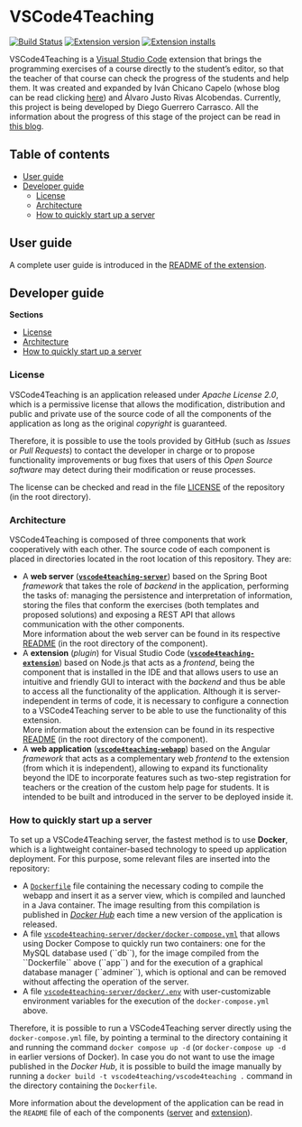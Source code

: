 # VSCode4Teaching

[![Build Status](https://api.travis-ci.com/codeurjc-students/2019-VSCode4Teaching.svg?branch=master)](https://app.travis-ci.com/github/codeurjc-students/2019-VSCode4Teaching)
[![Extension version](https://vsmarketplacebadge.apphb.com/version-short/VSCode4Teaching.vscode4teaching.svg)](https://marketplace.visualstudio.com/items?itemName=VSCode4Teaching.vscode4teaching)
[![Extension installs](https://vsmarketplacebadge.apphb.com/installs/VSCode4Teaching.vscode4teaching.svg)](https://marketplace.visualstudio.com/items?itemName=VSCode4Teaching.vscode4teaching)

VSCode4Teaching is a [Visual Studio Code](https://code.visualstudio.com) extension that brings the programming exercises of a course directly to the student’s editor, so that the teacher of that course can check the progress of the students and help them. It was created and expanded by Iván Chicano Capelo (whose blog can be read clicking [here](https://medium.com/@ivchicano)) and Álvaro Justo Rivas Alcobendas. Currently, this project is being developed by Diego Guerrero Carrasco. All the information about the progress of this stage of the project can be read in [this blog](https://medium.com/@diego-guerrero).


## Table of contents
- [User guide](#user-guide)
- [Developer guide](#developer-guide)
  - [License](#license)
  - [Architecture](#architecture)
  - [How to quickly start up a server](#how-to-quickly-start-up-a-server)


## User guide

A complete user guide is introduced in the [README of the extension](https://github.com/codeurjc-students/2019-VSCode4Teaching/blob/master/vscode4teaching-extension/README.md#user-guide).

## Developer guide

**Sections**
- [License](#license)
- [Architecture](#architecture)
- [How to quickly start up a server](#how-to-quickly-start-up-a-server)

### License
VSCode4Teaching is an application released under *Apache License 2.0*, which is a permissive license that allows the modification, distribution and public and private use of the source code of all the components of the application as long as the original *copyright* is guaranteed.

Therefore, it is possible to use the tools provided by GitHub (such as *Issues* or *Pull Requests*) to contact the developer in charge or to propose functionality improvements or bug fixes that users of this *Open Source software* may detect during their modification or reuse processes.

The license can be checked and read in the file [LICENSE](LICENSE) of the repository (in the root directory).

### Architecture
VSCode4Teaching is composed of three components that work cooperatively with each other. The source code of each component is placed in directories located in the root location of this repository. They are:
- A **web server** ([**``vscode4teaching-server``**](vscode4teaching-server)) based on the Spring Boot *framework* that takes the role of *backend* in the application, performing the tasks of: managing the persistence and interpretation of information, storing the files that conform the exercises (both templates and proposed solutions) and exposing a REST API that allows communication with the other components.  
  More information about the web server can be found in its respective [README](vscode4teaching-server/README.md) (in the root directory of the component).
- A **extension** (*plugin*) for Visual Studio Code ([**``vscode4teaching-extension``**](vscode4teaching-extension)) based on Node.js that acts as a *frontend*, being the component that is installed in the IDE and that allows users to use an intuitive and friendly GUI to interact with the *backend* and thus be able to access all the functionality of the application. Although it is server-independent in terms of code, it is necessary to configure a connection to a VSCode4Teaching server to be able to use the functionality of this extension.  
  More information about the extension can be found in its respective [README](vscode4teaching-extension/README.md) (in the root directory of the component).
- A **web application** ([**``vscode4teaching-webapp``**](vscode4teaching-webapp)) based on the Angular *framework* that acts as a complementary web *frontend* to the extension (from which it is independent), allowing to expand its functionality beyond the IDE to incorporate features such as two-step registration for teachers or the creation of the custom help page for students. It is intended to be built and introduced in the server to be deployed inside it.

### How to quickly start up a server
To set up a VSCode4Teaching server, the fastest method is to use **Docker**, which is a lightweight container-based technology to speed up application deployment. For this purpose, some relevant files are inserted into the repository:
- A [``Dockerfile``](Dockerfile) file containing the necessary coding to compile the webapp and insert it as a server view, which is compiled and launched in a Java container. The image resulting from this compilation is published in [*Docker Hub*](https://hub.docker.com/r/vscode4teaching/vscode4teaching) each time a new version of the application is released.
- A file [``vscode4teaching-server/docker/docker-compose.yml``](vscode4teaching-server/docker/docker-compose.yml``) that allows using Docker Compose to quickly run two containers: one for the MySQL database used (``db``), for the image compiled from the ``Dockerfile`` above (``app``) and for the execution of a graphical database manager (``adminer``), which is optional and can be removed without affecting the operation of the server.
- A file [``vscode4teaching-server/docker/.env``](vscode4teaching-server/docker/.env) with user-customizable environment variables for the execution of the ``docker-compose.yml`` above.

Therefore, it is possible to run a VSCode4Teaching server directly using the ``docker-compose.yml`` file, by pointing a terminal to the directory containing it and running the command ``docker compose up -d`` (or ``docker-compose up -d`` in earlier versions of Docker).
In case you do not want to use the image published in the *Docker Hub*, it is possible to build the image manually by running a ``docker build -t vscode4teaching/vscode4teaching .`` command in the directory containing the ``Dockerfile``.

More information about the development of the application can be read in the ``README`` file of each of the components ([server](vscode4teaching-server/README.md) and [extension](vscode4teaching-extension/README.md)).
